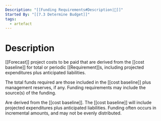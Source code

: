 ```yaml
---
Description: "[[Funding Requirements#Description|📝]]"
Started By: "[[7.3 Determine Budget]]"
tags:
  - artefact
---
```

# Description
[[Forecast]] project costs to be paid that are derived from the [[cost baseline]] for total or periodic [[Requirement]]s, including projected expenditures plus anticipated liabilities.

The total funds required are those included in the [[cost baseline]] plus management reserves, if any. Funding requirements may include the source(s) of the funding.

Are derived from the [[cost baseline]]. The [[cost baseline]] will include projected expenditures plus anticipated liabilities. Funding often occurs in incremental amounts, and may not be evenly distributed.


